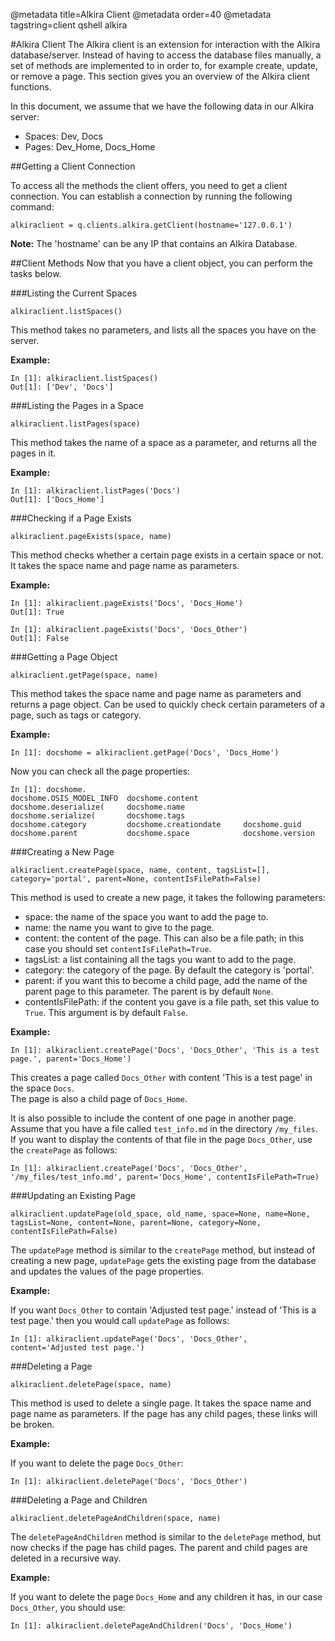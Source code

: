 @metadata title=Alkira Client
@metadata order=40
@metadata tagstring=client qshell alkira


#Alkira Client
The Alkira client is an extension for interaction with the Alkira database/server. Instead of having to access the database files manually, a set of methods are implemented to in order to, for example create, update, or remove a page. This section gives you an overview of the Alkira client functions.

In this document, we assume that we have the following data in our Alkira server:

* Spaces: Dev, Docs
* Pages: Dev\_Home, Docs\_Home


##Getting a Client Connection

To access all the methods the client offers, you need to get a client connection. You can establish a connection by running the following command:  

    alkiraclient = q.clients.alkira.getClient(hostname='127.0.0.1')

__Note:__ The 'hostname' can be any IP that contains an Alkira Database.


##Client Methods
Now that you have a client object, you can perform the tasks below.


###Listing the Current Spaces
    
    alkiraclient.listSpaces()

This method takes no parameters, and lists all the spaces you have on the server.

__Example:__  

    In [1]: alkiraclient.listSpaces()
    Out[1]: ['Dev', 'Docs']


###Listing the Pages in a Space

    alkiraclient.listPages(space)

This method takes the name of a space as a parameter, and returns all the pages in it.

__Example:__  

    In [1]: alkiraclient.listPages('Docs')
    Out[1]: ['Docs_Home']


###Checking if a Page Exists

    alkiraclient.pageExists(space, name)

This method checks whether a certain page exists in a certain space or not. It takes the space name and page name as parameters.

__Example:__  

    In [1]: alkiraclient.pageExists('Docs', 'Docs_Home')
    Out[1]: True
    
    In [1]: alkiraclient.pageExists('Docs', 'Docs_Other')
    Out[1]: False


###Getting a Page Object

    alkiraclient.getPage(space, name)

This method takes the space name and page name as parameters and returns a page object. Can be used to quickly check certain parameters of a page, such as tags or category.

__Example:__  

    In [1]: docshome = alkiraclient.getPage('Docs', 'Docs_Home')

Now you can check all the page properties:  

    In [1]: docshome.
    docshome.OSIS_MODEL_INFO  docshome.content          docshome.deserialize(     docshome.name             docshome.serialize(       docshome.tags             
    docshome.category         docshome.creationdate     docshome.guid             docshome.parent           docshome.space            docshome.version     


###Creating a New Page

    alkiraclient.createPage(space, name, content, tagsList=[], category='portal', parent=None, contentIsFilePath=False)

This method is used to create a new page, it takes the following parameters:  

* space: the name of the space you want to add the page to.
* name: the name you want to give to the page.
* content: the content of the page. This can also be a file path; in this case you should set `contentIsFilePath=True`.
* tagsList: a list containing all the tags you want to add to the page.
* category: the category of the page. By default the category is 'portal'.
* parent: if you want this to become a child page, add the name of the parent page to this parameter. The parent is by default `None`.
* contentIsFilePath: if the content you gave is a file path, set this value to `True`. This argument is by default `False`.

__Example:__  

    In [1]: alkiraclient.createPage('Docs', 'Docs_Other', 'This is a test page.', parent='Docs_Home')

This creates a page called `Docs_Other` with content 'This is a test page' in the space `Docs`.  
The page is also a child page of `Docs_Home`.

It is also possible to include the content of one page in another page. Assume that you have a file called `test_info.md` in the directory `/my_files`. If you want to display the contents of that file in the page `Docs_Other`, use the `createPage` as follows:  

    In [1]: alkiraclient.createPage('Docs', 'Docs_Other', '/my_files/test_info.md', parent='Docs_Home', contentIsFilePath=True)


###Updating an Existing Page

    alkiraclient.updatePage(old_space, old_name, space=None, name=None, tagsList=None, content=None, parent=None, category=None, contentIsFilePath=False)

The `updatePage` method is similar to the `createPage` method, but instead of creating a new page, `updatePage` gets the existing page from the database and updates the values of the page properties.

__Example:__  

If you want `Docs_Other` to contain 'Adjusted test page.' instead of 'This is a test page.' then you would call `updatePage` as follows:  

    In [1]: alkiraclient.updatePage('Docs', 'Docs_Other', content='Adjusted test page.')


###Deleting a Page

    alkiraclient.deletePage(space, name)

This method is used to delete a single page. It takes the space name and page name as parameters. If the page has any child pages, these links will be broken.

__Example:__  

If you want to delete the page `Docs_Other`:  

    In [1]: alkiraclient.deletePage('Docs', 'Docs_Other')


###Deleting a Page and Children

    alkiraclient.deletePageAndChildren(space, name)

The `deletePageAndChildren` method is similar to the `deletePage` method, but now checks if the page has child pages. The parent and child pages are deleted in a recursive way.

__Example:__  

If you want to delete the page `Docs_Home` and any children it has, in our case `Docs_Other`, you should use:  

    In [1]: alkiraclient.deletePageAndChildren('Docs', 'Docs_Home')


